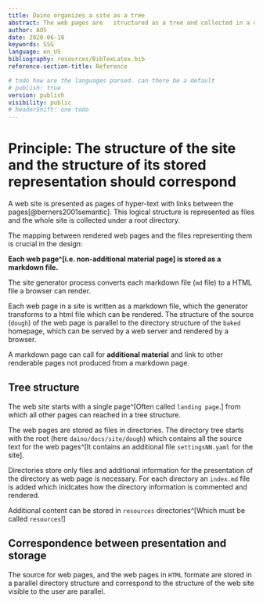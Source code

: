 ```yaml
---
title: Daino organizes a site as a tree
abstract: The web pages are   structured as a tree and collected in a directory tree. 
author: AOS
date: 2020-06-18
keywords: SSG
language: en_US
bibliography: resources/BibTexLatex.bib
reference-section-title: Reference

# todo how are the languages parsed. can there be a default
# publish: true
version: publish
visibility: public
# headerShift: one todo 
---
```


# Principle: The structure of the site and the structure of its stored representation should correspond

A web site is presented as pages of hyper-text with links between the pages[@berners2001semantic]. This logical structure is represented as files   and the whole site is collected under a root directory. 

The mapping between rendered web pages and the files representing them is crucial in the design:

**Each web page^[i.e. non-additional material page] is stored as a markdown file.** 

The site generator process converts each markdown file (`md` file) to a HTML file a browser can render. 

Each web page in a site is written as a markdown file, which the generator transforms to a html file which can be rendered. The structure of the source (`dough`) of the web page is parallel to the directory structure of the `baked` homepage, which can be served by a web server and rendered by a browser.

A markdown page can call for **additional material** and link to other renderable pages not produced from a markdown page.

## Tree structure

The web site starts with a single page^[Often called `landing page`.] from which all other pages can reached in a tree structure. 


The web pages are stored as files in  directories. The directory tree starts with the root (here `daino/docs/site/dough`) which contains all the source text for the web pages^[It contains an additional file `settingsNN.yaml` for the site].

Directories store only files and additional information for the presentation of the directory as web page is necessary. For each directory an `index.md` file is added which inidcates how the directory information is commented and rendered.

Additional content can be stored in `resources` directories^[Which must be called `resources`!]

## Correspondence between presentation and storage 

The  source for web pages, and the web pages in `HTML` formate are stored in a parallel directory structure and correspond to the structure of the web site visible to the user are parallel. 

